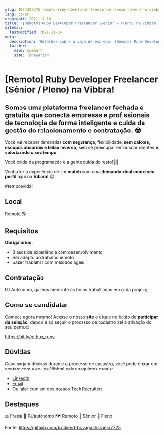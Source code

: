 ```yaml
---
slug: 1054322576-remoto-ruby-developer-freelancer-senior-pleno-na-vibbra
lang: pt-br
createdAt: 2021-11-16
title: '[Remoto] Ruby Developer Freelancer (Sênior / Pleno) na Vibbra! - Vaga de Emprego'
sitemap:
  lastModified: 2021-11-16
meta:
  description: 'Detalhes sobre a vaga de emprego: [Remoto] Ruby Developer Freelancer (Sênior / Pleno) na Vibbra!'
  twitter:
    card: summary
    site: '@nawarian'
---
```


# [Remoto] Ruby Developer Freelancer (Sênior / Pleno) na Vibbra!

## Somos uma **plataforma freelancer fechada e gratuita** que conecta empresas e profissionais de tecnologia de **forma inteligente e cuida da gestão do relacionamento e contratação**. 😎

Você vai receber demandas **com segurança**, flexibilidade,  **sem calotes, escopos absurdos e leilão reverso**, sem se preocupar em buscar clientes **e valorizando o seu tempo**.

Você cuida da programação e a gente cuida do resto!🤝😊

Venha ter a experiência de um **match** com uma **demanda ideal com o seu perfil** aqui na **Vibbra!** 😍

#tempoévida!

## Local

Remoto!🌎

## Requisitos

**Obrigatórios:**
- 3 anos de experiência com desenvolvimento
- Ser adepto ao trabalho remoto
- Saber trabalhar com métodos ágeis

## Contratação

PJ Autônomo, ganhos mediante às horas trabalhadas em cada projeto;

## Como se candidatar

Comece agora mesmo! Acesse o nosso **site** e clique no botão de **participar da seleção**, depois é só seguir o processo de cadastro até a ativação do seu perfil.😊

https://bit.ly/github_ruby

## Dúvidas

Caso surjam dúvidas durante o processo de cadastro, você pode entrar em contato com a equipe Vibbra! pelos seguintes canais:

- [LinkedIn](https://www.linkedin.com/in/andremacieln/)
- [Email](andre.nuernberg@vibbra.com.br)
- Ou falar com um dos nossos Tech Recruiters

## Destaques

⚖️ Freela
🤝 PJ/autônomo
🗺️ Remoto
👴 Sênior
👨 Pleno

Fonte: https://github.com/backend-br/vagas/issues/7725